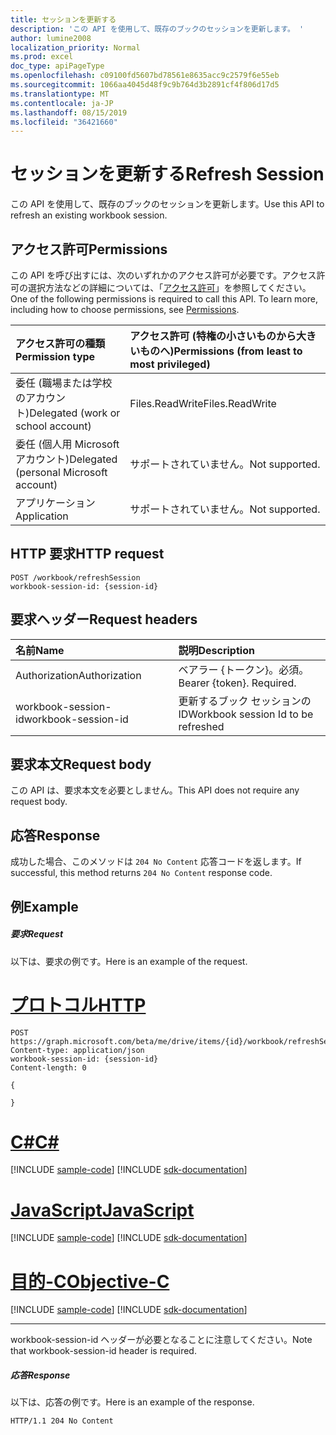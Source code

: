 ```yaml
---
title: セッションを更新する
description: 'この API を使用して、既存のブックのセッションを更新します。 '
author: lumine2008
localization_priority: Normal
ms.prod: excel
doc_type: apiPageType
ms.openlocfilehash: c09100fd5607bd78561e8635acc9c2579f6e55eb
ms.sourcegitcommit: 1066aa4045d48f9c9b764d3b2891cf4f806d17d5
ms.translationtype: MT
ms.contentlocale: ja-JP
ms.lasthandoff: 08/15/2019
ms.locfileid: "36421660"
---
```

# <a name="refresh-session"></a><span data-ttu-id="fc123-103">セッションを更新する</span><span class="sxs-lookup"><span data-stu-id="fc123-103">Refresh Session</span></span>

<span data-ttu-id="fc123-104">この API を使用して、既存のブックのセッションを更新します。</span><span class="sxs-lookup"><span data-stu-id="fc123-104">Use this API to refresh an existing workbook session.</span></span> 

## <a name="permissions"></a><span data-ttu-id="fc123-105">アクセス許可</span><span class="sxs-lookup"><span data-stu-id="fc123-105">Permissions</span></span>
<span data-ttu-id="fc123-p101">この API を呼び出すには、次のいずれかのアクセス許可が必要です。アクセス許可の選択方法などの詳細については、「[アクセス許可](/graph/permissions-reference)」を参照してください。</span><span class="sxs-lookup"><span data-stu-id="fc123-p101">One of the following permissions is required to call this API. To learn more, including how to choose permissions, see [Permissions](/graph/permissions-reference).</span></span>

|<span data-ttu-id="fc123-108">アクセス許可の種類</span><span class="sxs-lookup"><span data-stu-id="fc123-108">Permission type</span></span>      | <span data-ttu-id="fc123-109">アクセス許可 (特権の小さいものから大きいものへ)</span><span class="sxs-lookup"><span data-stu-id="fc123-109">Permissions (from least to most privileged)</span></span>              |
|:--------------------|:---------------------------------------------------------|
|<span data-ttu-id="fc123-110">委任 (職場または学校のアカウント)</span><span class="sxs-lookup"><span data-stu-id="fc123-110">Delegated (work or school account)</span></span> | <span data-ttu-id="fc123-111">Files.ReadWrite</span><span class="sxs-lookup"><span data-stu-id="fc123-111">Files.ReadWrite</span></span>    |
|<span data-ttu-id="fc123-112">委任 (個人用 Microsoft アカウント)</span><span class="sxs-lookup"><span data-stu-id="fc123-112">Delegated (personal Microsoft account)</span></span> | <span data-ttu-id="fc123-113">サポートされていません。</span><span class="sxs-lookup"><span data-stu-id="fc123-113">Not supported.</span></span>    |
|<span data-ttu-id="fc123-114">アプリケーション</span><span class="sxs-lookup"><span data-stu-id="fc123-114">Application</span></span> | <span data-ttu-id="fc123-115">サポートされていません。</span><span class="sxs-lookup"><span data-stu-id="fc123-115">Not supported.</span></span> |

## <a name="http-request"></a><span data-ttu-id="fc123-116">HTTP 要求</span><span class="sxs-lookup"><span data-stu-id="fc123-116">HTTP request</span></span>
<!-- { "blockType": "ignored" } -->
```http
POST /workbook/refreshSession
workbook-session-id: {session-id}
```
## <a name="request-headers"></a><span data-ttu-id="fc123-117">要求ヘッダー</span><span class="sxs-lookup"><span data-stu-id="fc123-117">Request headers</span></span>
| <span data-ttu-id="fc123-118">名前</span><span class="sxs-lookup"><span data-stu-id="fc123-118">Name</span></span>       | <span data-ttu-id="fc123-119">説明</span><span class="sxs-lookup"><span data-stu-id="fc123-119">Description</span></span>|
|:---------------|:----------|
| <span data-ttu-id="fc123-120">Authorization</span><span class="sxs-lookup"><span data-stu-id="fc123-120">Authorization</span></span>  | <span data-ttu-id="fc123-p102">ベアラー {トークン}。必須。</span><span class="sxs-lookup"><span data-stu-id="fc123-p102">Bearer {token}. Required.</span></span> |
| <span data-ttu-id="fc123-123">workbook-session-id</span><span class="sxs-lookup"><span data-stu-id="fc123-123">workbook-session-id</span></span> | <span data-ttu-id="fc123-124">更新するブック セッションの ID</span><span class="sxs-lookup"><span data-stu-id="fc123-124">Workbook session Id to be refreshed</span></span> |

## <a name="request-body"></a><span data-ttu-id="fc123-125">要求本文</span><span class="sxs-lookup"><span data-stu-id="fc123-125">Request body</span></span>
<span data-ttu-id="fc123-126">この API は、要求本文を必要としません。</span><span class="sxs-lookup"><span data-stu-id="fc123-126">This API does not require any request body.</span></span>

## <a name="response"></a><span data-ttu-id="fc123-127">応答</span><span class="sxs-lookup"><span data-stu-id="fc123-127">Response</span></span>

<span data-ttu-id="fc123-128">成功した場合、このメソッドは `204 No Content` 応答コードを返します。</span><span class="sxs-lookup"><span data-stu-id="fc123-128">If successful, this method returns `204 No Content` response code.</span></span>

## <a name="example"></a><span data-ttu-id="fc123-129">例</span><span class="sxs-lookup"><span data-stu-id="fc123-129">Example</span></span>
##### <a name="request"></a><span data-ttu-id="fc123-130">要求</span><span class="sxs-lookup"><span data-stu-id="fc123-130">Request</span></span>
<span data-ttu-id="fc123-131">以下は、要求の例です。</span><span class="sxs-lookup"><span data-stu-id="fc123-131">Here is an example of the request.</span></span>

# <a name="httptabhttp"></a>[<span data-ttu-id="fc123-132">プロトコル</span><span class="sxs-lookup"><span data-stu-id="fc123-132">HTTP</span></span>](#tab/http)
<!-- {
  "blockType": "request",
  "name": "refresh_excel_session"
}-->
```http
POST https://graph.microsoft.com/beta/me/drive/items/{id}/workbook/refreshSession
Content-type: application/json
workbook-session-id: {session-id}
Content-length: 0

{

}
```
# <a name="ctabcsharp"></a>[<span data-ttu-id="fc123-133">C#</span><span class="sxs-lookup"><span data-stu-id="fc123-133">C#</span></span>](#tab/csharp)
[!INCLUDE [sample-code](../includes/snippets/csharp/refresh-excel-session-csharp-snippets.md)]
[!INCLUDE [sdk-documentation](../includes/snippets/snippets-sdk-documentation-link.md)]

# <a name="javascripttabjavascript"></a>[<span data-ttu-id="fc123-134">JavaScript</span><span class="sxs-lookup"><span data-stu-id="fc123-134">JavaScript</span></span>](#tab/javascript)
[!INCLUDE [sample-code](../includes/snippets/javascript/refresh-excel-session-javascript-snippets.md)]
[!INCLUDE [sdk-documentation](../includes/snippets/snippets-sdk-documentation-link.md)]

# <a name="objective-ctabobjc"></a>[<span data-ttu-id="fc123-135">目的-C</span><span class="sxs-lookup"><span data-stu-id="fc123-135">Objective-C</span></span>](#tab/objc)
[!INCLUDE [sample-code](../includes/snippets/objc/refresh-excel-session-objc-snippets.md)]
[!INCLUDE [sdk-documentation](../includes/snippets/snippets-sdk-documentation-link.md)]

---


<span data-ttu-id="fc123-136">workbook-session-id ヘッダーが必要となることに注意してください。</span><span class="sxs-lookup"><span data-stu-id="fc123-136">Note that workbook-session-id header is required.</span></span> 


##### <a name="response"></a><span data-ttu-id="fc123-137">応答</span><span class="sxs-lookup"><span data-stu-id="fc123-137">Response</span></span>
<span data-ttu-id="fc123-138">以下は、応答の例です。</span><span class="sxs-lookup"><span data-stu-id="fc123-138">Here is an example of the response.</span></span> 

<!-- {
  "blockType": "response",
  "truncated": true
} -->
```http
HTTP/1.1 204 No Content
```
<!-- uuid: 8fcb5dbc-d5aa-4681-8e31-b001d5168d79 
2015-10-25 14:57:30 UTC -->
<!-- {
  "type": "#page.annotation",
  "description": "Example",
  "keywords": "",
  "section": "documentation",
  "tocPath": "",
  "suppressions": [
  ]
}-->

